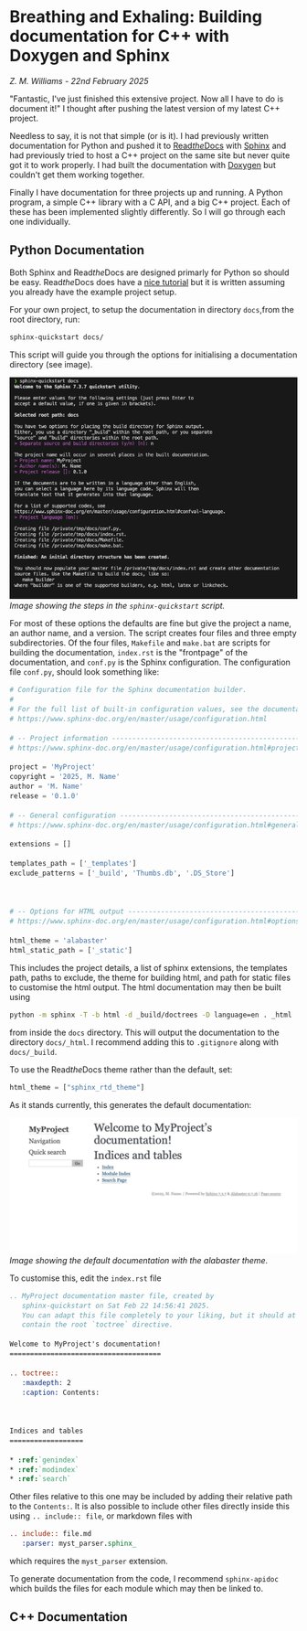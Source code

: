 # Breathing and Exhaling: Building documentation for C++ with Doxygen and Sphinx
<!-- ![Flow chart](images/flow1.png) -->
*Z. M. Williams - 22nd February 2025*

"Fantastic, I've just finished this extensive project.
Now all I have to do is document it!"
I thought after pushing the latest version of my latest C++ project.

Needless to say, it is not that simple (or is it).
I had previously written documentation for Python and pushed it
to [Read*the*Docs](https://readthedocs.org) with
[Sphinx](https://sphinx-doc.org) and had previously tried to host a
C++ project on the same site but never quite got it to work properly.
I had built the documentation with [Doxygen](https://www.doxygen.nl)
but couldn't get them working together.

Finally I have documentation for three projects up and running.
A Python program, a simple C++ library with a C API,
and a big C++ project. Each of these has been implemented slightly
differently. So I will go through each one individually.

## Python Documentation

Both Sphinx and Read*the*Docs are designed primarly for Python so 
should be easy. Read*the*Docs does have a 
[nice tutorial](https://docs.readthedocs.com/platform/stable/tutorial/index.html)
but it is written assuming you already have the example project setup.

For your own project, to setup the documentation in directory `docs`,from the root directory, run:
```bash
sphinx-quickstart docs/
```
This script will guide you through the options for initialising a 
documentation directory (see image).

![Sphinx Quickstart](images/quickstart.png)
*Image showing the steps in the `sphinx-quickstart` script.*

For most of these options the defaults are fine but give the project
a name, an author name, and a version. The script creates four files 
and three empty subdirectories. Of the four files, `Makefile` and
`make.bat` are scripts for building the documentation, `index.rst` is
the "frontpage" of the documentation, and `conf.py` is the Sphinx
configuration. The configuration file `conf.py`, should look 
something like:
```python
# Configuration file for the Sphinx documentation builder.
#
# For the full list of built-in configuration values, see the documentation:
# https://www.sphinx-doc.org/en/master/usage/configuration.html

# -- Project information -----------------------------------------------------
# https://www.sphinx-doc.org/en/master/usage/configuration.html#project-information

project = 'MyProject'
copyright = '2025, M. Name'
author = 'M. Name'
release = '0.1.0'

# -- General configuration ---------------------------------------------------
# https://www.sphinx-doc.org/en/master/usage/configuration.html#general-configuration

extensions = []

templates_path = ['_templates']
exclude_patterns = ['_build', 'Thumbs.db', '.DS_Store']



# -- Options for HTML output -------------------------------------------------
# https://www.sphinx-doc.org/en/master/usage/configuration.html#options-for-html-output

html_theme = 'alabaster'
html_static_path = ['_static']
```
This includes the project details, a list of sphinx extensions,
the templates path, paths to exclude, the theme for building html,
and path for static files to customise the html output. The html
documentation may then be built using
```bash
python -m sphinx -T -b html -d _build/doctrees -D language=en . _html
```
from inside the `docs` directory. This will output the documentation
to the directory `docs/_html`. I recommend adding this to 
`.gitignore` along with `docs/_build`.

To use the Read*the*Docs theme rather than the default, set:
```python
html_theme = ["sphinx_rtd_theme"]
```

As it stands currently, this generates the default documentation:

![Blank documentation](images/blank_doc.png)
*Image showing the default documentation with the alabaster theme.*

To customise this, edit the `index.rst` file
```rst
.. MyProject documentation master file, created by
   sphinx-quickstart on Sat Feb 22 14:56:41 2025.
   You can adapt this file completely to your liking, but it should at least
   contain the root `toctree` directive.

Welcome to MyProject's documentation!
=====================================

.. toctree::
   :maxdepth: 2
   :caption: Contents:



Indices and tables
==================

* :ref:`genindex`
* :ref:`modindex`
* :ref:`search`
```
Other files relative to this one may be included by adding their 
relative path to the `Contents:`. It is also possible to include 
other files directly inside this using `.. include:: file`, or
markdown files with
```rst
.. include:: file.md
   :parser: myst_parser.sphinx_
```
which requires the `myst_parser` extension. 

To generate documentation from the code, I recommend `sphinx-apidoc`
which builds the files for each module which may then be linked to.

## C++ Documentation

